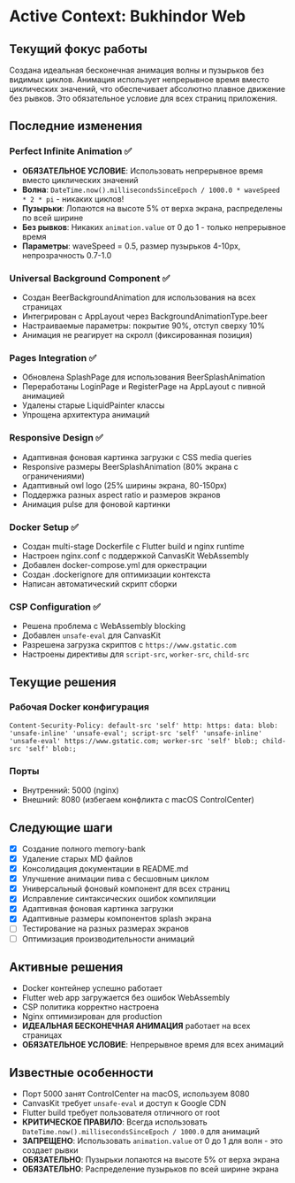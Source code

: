 # Active Context: Bukhindor Web

## Текущий фокус работы
Создана идеальная бесконечная анимация волны и пузырьков без видимых циклов. Анимация использует непрерывное время вместо циклических значений, что обеспечивает абсолютно плавное движение без рывков. Это обязательное условие для всех страниц приложения.

## Последние изменения

### Perfect Infinite Animation ✅
- **ОБЯЗАТЕЛЬНОЕ УСЛОВИЕ**: Использовать непрерывное время вместо циклических значений
- **Волна**: `DateTime.now().millisecondsSinceEpoch / 1000.0 * waveSpeed * 2 * pi` - никаких циклов!
- **Пузырьки**: Лопаются на высоте 5% от верха экрана, распределены по всей ширине
- **Без рывков**: Никаких `animation.value` от 0 до 1 - только непрерывное время
- **Параметры**: waveSpeed = 0.5, размер пузырьков 4-10px, непрозрачность 0.7-1.0

### Universal Background Component ✅
- Создан BeerBackgroundAnimation для использования на всех страницах
- Интегрирован с AppLayout через BackgroundAnimationType.beer
- Настраиваемые параметры: покрытие 90%, отступ сверху 10%
- Анимация не реагирует на скролл (фиксированная позиция)

### Pages Integration ✅
- Обновлена SplashPage для использования BeerSplashAnimation
- Переработаны LoginPage и RegisterPage на AppLayout с пивной анимацией
- Удалены старые LiquidPainter классы
- Упрощена архитектура анимаций

### Responsive Design ✅
- Адаптивная фоновая картинка загрузки с CSS media queries
- Responsive размеры BeerSplashAnimation (80% экрана с ограничениями)
- Адаптивный owl logo (25% ширины экрана, 80-150px)
- Поддержка разных aspect ratio и размеров экранов
- Анимация pulse для фоновой картинки

### Docker Setup ✅
- Создан multi-stage Dockerfile с Flutter build и nginx runtime
- Настроен nginx.conf с поддержкой CanvasKit WebAssembly
- Добавлен docker-compose.yml для оркестрации
- Создан .dockerignore для оптимизации контекста
- Написан автоматический скрипт сборки

### CSP Configuration ✅
- Решена проблема с WebAssembly blocking
- Добавлен `unsafe-eval` для CanvasKit
- Разрешена загрузка скриптов с `https://www.gstatic.com`
- Настроены директивы для `script-src`, `worker-src`, `child-src`

## Текущие решения

### Рабочая Docker конфигурация
```nginx
Content-Security-Policy: default-src 'self' http: https: data: blob: 'unsafe-inline' 'unsafe-eval'; script-src 'self' 'unsafe-inline' 'unsafe-eval' https://www.gstatic.com; worker-src 'self' blob:; child-src 'self' blob:;
```

### Порты
- Внутренний: 5000 (nginx)
- Внешний: 8080 (избегаем конфликта с macOS ControlCenter)

## Следующие шаги
- [x] Создание полного memory-bank
- [x] Удаление старых MD файлов  
- [x] Консолидация документации в README.md
- [x] Улучшение анимации пива с бесшовным циклом
- [x] Универсальный фоновый компонент для всех страниц
- [x] Исправление синтаксических ошибок компиляции
- [x] Адаптивная фоновая картинка загрузки
- [x] Адаптивные размеры компонентов splash экрана
- [ ] Тестирование на разных размерах экранов
- [ ] Оптимизация производительности анимаций

## Активные решения
- Docker контейнер успешно работает
- Flutter web app загружается без ошибок WebAssembly
- CSP политика корректно настроена
- Nginx оптимизирован для production
- **ИДЕАЛЬНАЯ БЕСКОНЕЧНАЯ АНИМАЦИЯ** работает на всех страницах
- **ОБЯЗАТЕЛЬНОЕ УСЛОВИЕ**: Непрерывное время для всех анимаций

## Известные особенности
- Порт 5000 занят ControlCenter на macOS, используем 8080
- CanvasKit требует `unsafe-eval` и доступ к Google CDN
- Flutter build требует пользователя отличного от root
- **КРИТИЧЕСКОЕ ПРАВИЛО**: Всегда использовать `DateTime.now().millisecondsSinceEpoch / 1000.0` для анимаций
- **ЗАПРЕЩЕНО**: Использовать `animation.value` от 0 до 1 для волн - это создает рывки
- **ОБЯЗАТЕЛЬНО**: Пузырьки лопаются на высоте 5% от верха экрана
- **ОБЯЗАТЕЛЬНО**: Распределение пузырьков по всей ширине экрана